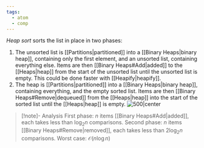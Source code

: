 ```yaml
---
tags:
  - atom
  - comp
---
```

*Heap sort* sorts the list in place in two phases:
1. The unsorted list is [[Partitions|partitioned]] into a [[Binary Heaps|binary heap]], containing only the first element, and an unsorted list, containing everything else. Items are then [[Binary Heaps#Add|added]] to the [[Heaps|heap]] from the start of the unsorted list until the unsorted list is empty. This could be done faster with [[Heapify|heapify]].
1. The heap is [[Partitions|partitioned]] into a [[Binary Heaps|binary heap]], containing everything, and the empty sorted list. Items are then [[Binary Heaps#Remove|dequeued]] from the [[Heaps|heap]] into the start of the sorted list until the [[Heaps|heap]] is empty.
![500|center](heap-sort-example.excalidraw)
> [!note]- Analysis
> First phase: $n$ items [[Binary Heaps#Add|added]], each takes less than $\log_{2} n$ comparisons.
> Second phase: $n$ items [[Binary Heaps#Remove|removed]], each takes less than $2\log_{2} n$ comparisons.
> Worst case: $\mathcal{O}\left( n\log n \right)$